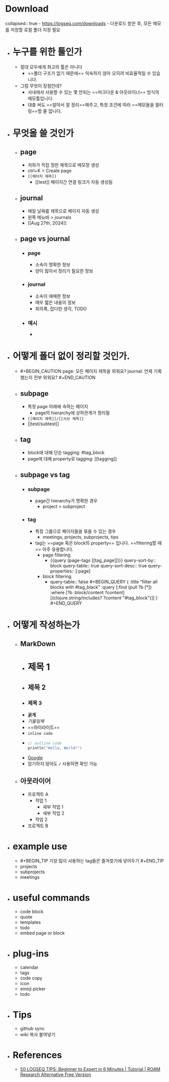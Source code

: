 # Download
collapsed:: true
	- https://logseq.com/downloads
	- 다운로드 받은 후, 모든 메모를 저장할 로컬 폴더 지정 필요
- # 누구를 위한 툴인가
	- 절대 모두에게 최고의 툴은 아니다
		- ==폴더 구조가 없기 때문에== 익숙하지 않아 오히려 비효율적일 수 있습니다.
	- 그럼 무엇이 장점인데?
		- 사내에서 사용할 수 있는 몇 안되는 ==마크다운 & 아웃라이너== 방식의 메모툴입니다.
		- 대충 써도 ==알아서 잘 정리==해주고, 특정 조건에 따라 ==메모들을 필터링==할 줄 압니다.
- # 무엇을 쓸 것인가
	- ## page
		- 저희가 직접 정한 제목으로 메모장 생성
		- ctrl+K > Create page
		- `[[페이지 제목]]`
			- [[test]] 페이지간 연결 링크가 자동 생성됨
	- ## journal
		- 매일 날짜를 제목으로 페이지 자동 생성
		- 왼쪽 메뉴바 > journals
		- [[Aug 27th, 2024]]
	- ## page vs journal
		- ### page
			- 소속이 명확한 정보
			- 양이 많아서 정리가 필요한 정보
		- ### journal
			- 소속이 애매한 정보
			- 매우 짧은 내용의 정보
			- 회의록, 잡다한 생각, TODO
		- ### 예시
			-
- # 어떻게 폴더 없이 정리할 것인가.
	- #+BEGIN_CAUTION
	  page: 모든 페이지 제목을 외워요?
	  journal: 언제 기록했는지 전부 외워요?
	  #+END_CAUTION
	- ## subpage
		- 특정 page 아래에 속하는 페이지
			- page의 hierarchy에 상하관계가 정리됨
		- `[[페이지 제목]]/[[서브 제목]]`
		- [[test/subtest]]
	- ## tag
		- block에 대해 단순 tagging: #tag_block
		- page에 대해 property로 tagging: [[tagging]]
	- ## subpage vs tag
		- ### subpage
			- page간 hierarchy가 명확한 경우
				- project > subproject
		- ### tag
			- 특정 그룹으로 페이지들을 묶을 수 있는 경우
				- meetings, projects, subprojects, tips
			- tag는 ==page 혹은 block의 property== 입니다. ==filtering할 때== 아주 유용합니다.
				- page filtering
					- {{query (page-tags [[tag_page]])}}
					  query-sort-by:: block
					  query-table:: true
					  query-sort-desc:: true
					  query-properties:: [:page]
				- block filtering
					- query-table:: false
					  #+BEGIN_QUERY
					  { :title "filter all blocks with #tag_black"
					    :query [:find (pull ?b [*])
					            :where [?b :block/content ?content]
					                   [(clojure.string/includes? ?content "#tag_block")]]
					  }
					  #+END_QUERY
- # 어떻게 작성하는가
	- ## MarkDown
		- # 제목 1
		- ## 제목 2
		- ### 제목 3
		- **굵게**
		- *기울임체*
		- ==하이라이트==
		- `inline code`
		- ```kotlin
		  // outline code
		  println("Hello, World!")
		  ```
		- [Google](https://www.google.com)
		- 암기하지 않아도 `/` 사용하면 확인 가능
	- ## 아웃라이어
		- 프로젝트 A
			- 작업 1
				- 세부 작업 1
				- 세부 작업 2
			- 작업 2
		- 프로젝트 B
- # example use
	- #+BEGIN_TIP
	  가장 많이 사용하는 tag들은 즐겨찾기에 넣어두기
	  #+END_TIP
	- projects
	- subprojects
	- meetings
- # useful commands
	- code block
	- quote
	- templates
	- todo
	- embed page or block
- # plug-ins
	- calendar
	- tags
	- code copy
	- icon
	- emoji picker
	- todo
- # Tips
	- github sync
	- wiki 복사 붙여넣기
- # References
	- [50 LOGSEQ TIPS: Beginner to Expert in 6 Minutes | Tutorial | ROAM Research Alternative Free Version](https://youtu.be/r_tcDooayOo?si=ehNzeqnsK9VLgRP3)